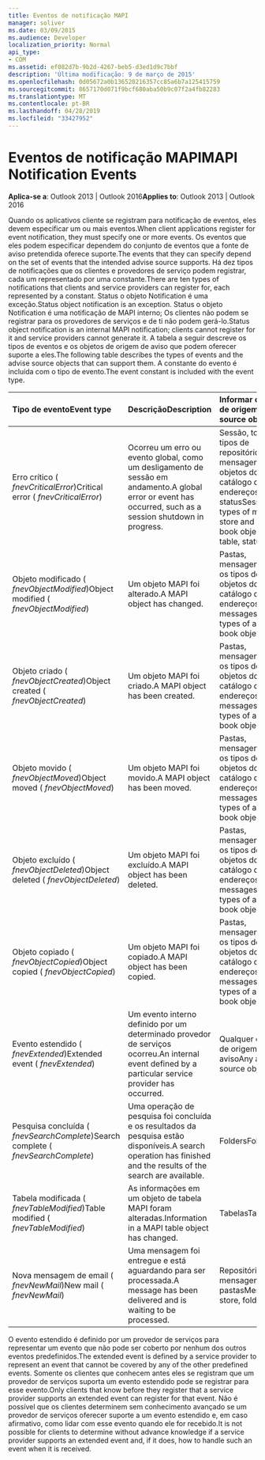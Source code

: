 ```yaml
---
title: Eventos de notificação MAPI
manager: soliver
ms.date: 03/09/2015
ms.audience: Developer
localization_priority: Normal
api_type:
- COM
ms.assetid: ef082d7b-9b2d-4267-beb5-d3ed1d9c7bbf
description: 'Última modificação: 9 de março de 2015'
ms.openlocfilehash: 0d05672a0b136520216357cc85a6b7a125415759
ms.sourcegitcommit: 8657170d071f9bcf680aba50b9c07f2a4fb82283
ms.translationtype: MT
ms.contentlocale: pt-BR
ms.lasthandoff: 04/28/2019
ms.locfileid: "33427952"
---
```

# <a name="mapi-notification-events"></a><span data-ttu-id="559bc-103">Eventos de notificação MAPI</span><span class="sxs-lookup"><span data-stu-id="559bc-103">MAPI Notification Events</span></span>

  
  
<span data-ttu-id="559bc-104">**Aplica-se a**: Outlook 2013 | Outlook 2016</span><span class="sxs-lookup"><span data-stu-id="559bc-104">**Applies to**: Outlook 2013 | Outlook 2016</span></span> 
  
<span data-ttu-id="559bc-105">Quando os aplicativos cliente se registram para notificação de eventos, eles devem especificar um ou mais eventos.</span><span class="sxs-lookup"><span data-stu-id="559bc-105">When client applications register for event notification, they must specify one or more events.</span></span> <span data-ttu-id="559bc-106">Os eventos que eles podem especificar dependem do conjunto de eventos que a fonte de aviso pretendida oferece suporte.</span><span class="sxs-lookup"><span data-stu-id="559bc-106">The events that they can specify depend on the set of events that the intended advise source supports.</span></span> <span data-ttu-id="559bc-107">Há dez tipos de notificações que os clientes e provedores de serviço podem registrar, cada um representado por uma constante.</span><span class="sxs-lookup"><span data-stu-id="559bc-107">There are ten types of notifications that clients and service providers can register for, each represented by a constant.</span></span> <span data-ttu-id="559bc-108">Status o objeto Notification é uma exceção.</span><span class="sxs-lookup"><span data-stu-id="559bc-108">Status object notification is an exception.</span></span> <span data-ttu-id="559bc-109">Status o objeto Notification é uma notificação de MAPI interno; Os clientes não podem se registrar para os provedores de serviços e de ti não podem gerá-lo.</span><span class="sxs-lookup"><span data-stu-id="559bc-109">Status object notification is an internal MAPI notification; clients cannot register for it and service providers cannot generate it.</span></span> <span data-ttu-id="559bc-110">A tabela a seguir descreve os tipos de eventos e os objetos de origem de aviso que podem oferecer suporte a eles.</span><span class="sxs-lookup"><span data-stu-id="559bc-110">The following table describes the types of events and the advise source objects that can support them.</span></span> <span data-ttu-id="559bc-111">A constante do evento é incluída com o tipo de evento.</span><span class="sxs-lookup"><span data-stu-id="559bc-111">The event constant is included with the event type.</span></span>
  
|<span data-ttu-id="559bc-112">**Tipo de evento**</span><span class="sxs-lookup"><span data-stu-id="559bc-112">**Event type**</span></span>|<span data-ttu-id="559bc-113">**Descrição**</span><span class="sxs-lookup"><span data-stu-id="559bc-113">**Description**</span></span>|<span data-ttu-id="559bc-114">**Informar objetos de origem**</span><span class="sxs-lookup"><span data-stu-id="559bc-114">**Advise source objects**</span></span>|
|:-----|:-----|:-----|
|<span data-ttu-id="559bc-115">Erro crítico ( _fnevCriticalError_)</span><span class="sxs-lookup"><span data-stu-id="559bc-115">Critical error ( _fnevCriticalError_)</span></span>  <br/> |<span data-ttu-id="559bc-116">Ocorreu um erro ou evento global, como um desligamento de sessão em andamento.</span><span class="sxs-lookup"><span data-stu-id="559bc-116">A global error or event has occurred, such as a session shutdown in progress.</span></span>  <br/> |<span data-ttu-id="559bc-117">Sessão, todos os tipos de repositório de mensagens e objetos do catálogo de endereços, tabela, status</span><span class="sxs-lookup"><span data-stu-id="559bc-117">Session, all types of message store and address book objects, table, status</span></span>  <br/> |
|<span data-ttu-id="559bc-118">Objeto modificado ( _fnevObjectModified_)</span><span class="sxs-lookup"><span data-stu-id="559bc-118">Object modified ( _fnevObjectModified_)</span></span>  <br/> |<span data-ttu-id="559bc-119">Um objeto MAPI foi alterado.</span><span class="sxs-lookup"><span data-stu-id="559bc-119">A MAPI object has changed.</span></span>  <br/> |<span data-ttu-id="559bc-120">Pastas, mensagens, todos os tipos de objetos do catálogo de endereços</span><span class="sxs-lookup"><span data-stu-id="559bc-120">Folders, messages, all types of address book objects</span></span>  <br/> |
|<span data-ttu-id="559bc-121">Objeto criado ( _fnevObjectCreated_)</span><span class="sxs-lookup"><span data-stu-id="559bc-121">Object created ( _fnevObjectCreated_)</span></span>  <br/> |<span data-ttu-id="559bc-122">Um objeto MAPI foi criado.</span><span class="sxs-lookup"><span data-stu-id="559bc-122">A MAPI object has been created.</span></span>  <br/> |<span data-ttu-id="559bc-123">Pastas, mensagens, todos os tipos de objetos do catálogo de endereços</span><span class="sxs-lookup"><span data-stu-id="559bc-123">Folders, messages, all types of address book objects</span></span>  <br/> |
|<span data-ttu-id="559bc-124">Objeto movido ( _fnevObjectMoved_)</span><span class="sxs-lookup"><span data-stu-id="559bc-124">Object moved ( _fnevObjectMoved_)</span></span>  <br/> |<span data-ttu-id="559bc-125">Um objeto MAPI foi movido.</span><span class="sxs-lookup"><span data-stu-id="559bc-125">A MAPI object has been moved.</span></span>  <br/> |<span data-ttu-id="559bc-126">Pastas, mensagens, todos os tipos de objetos do catálogo de endereços</span><span class="sxs-lookup"><span data-stu-id="559bc-126">Folders, messages, all types of address book objects</span></span>  <br/> |
|<span data-ttu-id="559bc-127">Objeto excluído ( _fnevObjectDeleted_)</span><span class="sxs-lookup"><span data-stu-id="559bc-127">Object deleted ( _fnevObjectDeleted_)</span></span>  <br/> |<span data-ttu-id="559bc-128">Um objeto MAPI foi excluído.</span><span class="sxs-lookup"><span data-stu-id="559bc-128">A MAPI object has been deleted.</span></span>  <br/> |<span data-ttu-id="559bc-129">Pastas, mensagens, todos os tipos de objetos do catálogo de endereços</span><span class="sxs-lookup"><span data-stu-id="559bc-129">Folders, messages, all types of address book objects</span></span>  <br/> |
|<span data-ttu-id="559bc-130">Objeto copiado ( _fnevObjectCopied_)</span><span class="sxs-lookup"><span data-stu-id="559bc-130">Object copied ( _fnevObjectCopied_)</span></span>  <br/> |<span data-ttu-id="559bc-131">Um objeto MAPI foi copiado.</span><span class="sxs-lookup"><span data-stu-id="559bc-131">A MAPI object has been copied.</span></span>  <br/> |<span data-ttu-id="559bc-132">Pastas, mensagens, todos os tipos de objetos do catálogo de endereços</span><span class="sxs-lookup"><span data-stu-id="559bc-132">Folders, messages, all types of address book objects</span></span>  <br/> |
|<span data-ttu-id="559bc-133">Evento estendido ( _fnevExtended_)</span><span class="sxs-lookup"><span data-stu-id="559bc-133">Extended event ( _fnevExtended_)</span></span>  <br/> |<span data-ttu-id="559bc-134">Um evento interno definido por um determinado provedor de serviços ocorreu.</span><span class="sxs-lookup"><span data-stu-id="559bc-134">An internal event defined by a particular service provider has occurred.</span></span>  <br/> |<span data-ttu-id="559bc-135">Qualquer objeto de origem de aviso</span><span class="sxs-lookup"><span data-stu-id="559bc-135">Any advise source object</span></span>  <br/> |
|<span data-ttu-id="559bc-136">Pesquisa concluída ( _fnevSearchComplete_)</span><span class="sxs-lookup"><span data-stu-id="559bc-136">Search complete ( _fnevSearchComplete_)</span></span>  <br/> |<span data-ttu-id="559bc-137">Uma operação de pesquisa foi concluída e os resultados da pesquisa estão disponíveis.</span><span class="sxs-lookup"><span data-stu-id="559bc-137">A search operation has finished and the results of the search are available.</span></span>  <br/> |<span data-ttu-id="559bc-138">Folders</span><span class="sxs-lookup"><span data-stu-id="559bc-138">Folders</span></span>  <br/> |
|<span data-ttu-id="559bc-139">Tabela modificada ( _fnevTableModified_)</span><span class="sxs-lookup"><span data-stu-id="559bc-139">Table modified ( _fnevTableModified_)</span></span>  <br/> |<span data-ttu-id="559bc-140">As informações em um objeto de tabela MAPI foram alteradas.</span><span class="sxs-lookup"><span data-stu-id="559bc-140">Information in a MAPI table object has changed.</span></span>  <br/> |<span data-ttu-id="559bc-141">Tabelas</span><span class="sxs-lookup"><span data-stu-id="559bc-141">Tables</span></span>  <br/> |
|<span data-ttu-id="559bc-142">Nova mensagem de email ( _fnevNewMail_)</span><span class="sxs-lookup"><span data-stu-id="559bc-142">New mail ( _fnevNewMail_)</span></span>  <br/> |<span data-ttu-id="559bc-143">Uma mensagem foi entregue e está aguardando para ser processada.</span><span class="sxs-lookup"><span data-stu-id="559bc-143">A message has been delivered and is waiting to be processed.</span></span>  <br/> |<span data-ttu-id="559bc-144">Repositório de mensagens, pastas</span><span class="sxs-lookup"><span data-stu-id="559bc-144">Message store, folders</span></span>  <br/> |
   
<span data-ttu-id="559bc-145">O evento estendido é definido por um provedor de serviços para representar um evento que não pode ser coberto por nenhum dos outros eventos predefinidos.</span><span class="sxs-lookup"><span data-stu-id="559bc-145">The extended event is defined by a service provider to represent an event that cannot be covered by any of the other predefined events.</span></span> <span data-ttu-id="559bc-146">Somente os clientes que conhecem antes eles se registram que um provedor de serviços suporta um evento estendido pode se registrar para esse evento.</span><span class="sxs-lookup"><span data-stu-id="559bc-146">Only clients that know before they register that a service provider supports an extended event can register for that event.</span></span> <span data-ttu-id="559bc-147">Não é possível que os clientes determinem sem conhecimento avançado se um provedor de serviços oferecer suporte a um evento estendido e, em caso afirmativo, como lidar com esse evento quando ele for recebido.</span><span class="sxs-lookup"><span data-stu-id="559bc-147">It is not possible for clients to determine without advance knowledge if a service provider supports an extended event and, if it does, how to handle such an event when it is received.</span></span>
  

